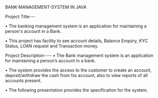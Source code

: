 BANK-MANAGEMENT-SYSTEM IN JAVA


Project Title---

•	The banking management system is an application for maintaining a person's account in a Bank.

•	This project has facility to see account details, Balance Enquiry, KYC Status, LOAN request and Transaction money.



Project Description----
•	The Bank management system is an application for maintaining a person’s account in a bank.

•	 The system provides the access to the customer to create an account, deposit/withdraw the cash from his account, also to view reports of all accounts present.

•	 The following presentation provides the specification for the system.
